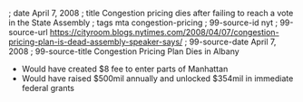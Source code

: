 ; date April 7, 2008
; title Congestion pricing dies after failing to reach a vote in the State Assembly
; tags mta congestion-pricing
; 99-source-id nyt
; 99-source-url https://cityroom.blogs.nytimes.com/2008/04/07/congestion-pricing-plan-is-dead-assembly-speaker-says/
; 99-source-date April 7, 2008
; 99-source-title Congestion Pricing Plan Dies in Albany

- Would have created $8 fee to enter parts of Manhattan
- Would have raised $500mil annually and unlocked $354mil in immediate federal grants 
